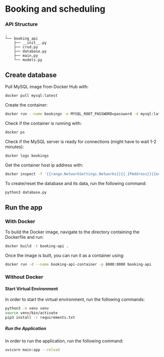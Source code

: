 # Booking and scheduling

### API Structure
```
.
└── booking_api 
    ├── __init__.py
    ├── crud.py
    ├── database.py
    ├── main.py
    └── models.py
``` 

## Create database

Pull MySQL image from Docker Hub with:
```bash
docker pull mysql:latest
```

Create the container:
```bash
docker run --name bookings -e MYSQL_ROOT_PASSWORD=password -d mysql:latest
```

Check if the container is running with:
```bash
docker ps 
```

Check if the MySQL server is ready for connections (might have to wait 1-2 minutes):
```bash
docker logs bookings
```

Get the container host ip address with:

```bash
docker inspect -f '{{range.NetworkSettings.Networks}}{{.IPAddress}}{{end}}' bookings 
```

To create/reset the database and its data, run the following command:

```bash
python3 database.py 
```

## Run the app

### With Docker


To build the Docker image, navigate to the directory containing the Dockerfile and run:

```bash
docker build -t booking-api .
```

Once the image is built, you can run it as a container using:

```bash
docker run -d --name booking-api-container -p 8000:8000 booking-api
```


### Without Docker

#### Start Virtual Environment

In order to start the virtual environment, run the following commands:

```bash
python3 -m venv venv
source venv/bin/activate
pip3 install -r requirements.txt
```

##### Run the Application

In order to run the application, run the following command:

```bash
uvicorn main:app --reload
```

